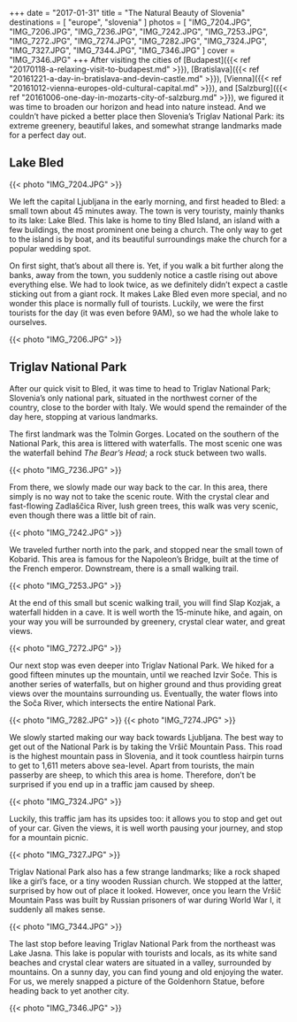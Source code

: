 +++
date   = "2017-01-31"
title  = "The Natural Beauty of Slovenia"
destinations = [ "europe", "slovenia" ]
photos = [
  "IMG_7204.JPG", "IMG_7206.JPG", "IMG_7236.JPG", "IMG_7242.JPG", "IMG_7253.JPG",
  "IMG_7272.JPG", "IMG_7274.JPG", "IMG_7282.JPG", "IMG_7324.JPG", "IMG_7327.JPG",
  "IMG_7344.JPG", "IMG_7346.JPG"
]
cover = "IMG_7346.JPG"
+++
After visiting the cities of [Budapest]({{< ref "20170118-a-relaxing-visit-to-budapest.md" >}}), [Bratislava]({{< ref "20161221-a-day-in-bratislava-and-devin-castle.md" >}}), [Vienna]({{< ref "20161012-vienna-europes-old-cultural-capital.md" >}}), and [Salzburg]({{< ref "20161006-one-day-in-mozarts-city-of-salzburg.md" >}}), we figured it was time to broaden our horizon and head into nature instead. And we couldn’t have picked a better place then Slovenia’s Triglav National Park: its extreme greenery, beautiful lakes, and somewhat strange landmarks made for a perfect day out.

<!--more-->
## Lake Bled
{{< photo "IMG_7204.JPG" >}}

We left the capital Ljubljana in the early morning, and first headed to Bled: a small town about 45 minutes away. The town is very touristy, mainly thanks to its lake: Lake Bled. This lake is home to tiny Bled Island, an island with a few buildings, the most prominent one being a church. The only way to get to the island is by boat, and its beautiful surroundings make the church for a popular wedding spot.

On first sight, that’s about all there is. Yet, if you walk a bit further along the banks, away from the town, you suddenly notice a castle rising out above everything else. We had to look twice, as we definitely didn’t expect a castle sticking out from a giant rock. It makes Lake Bled even more special, and no wonder this place is normally full of tourists. Luckily, we were the first tourists for the day (it was even before 9AM), so we had the whole lake to ourselves.

{{< photo "IMG_7206.JPG" >}}

## Triglav National Park
After our quick visit to Bled, it was time to head to Triglav National Park; Slovenia’s only national park, situated in the northwest corner of the country, close to the border with Italy. We would spend the remainder of the day here, stopping at various landmarks.

The first landmark was the Tolmin Gorges. Located on the southern of the National Park, this area is littered with waterfalls. The most scenic one was the waterfall behind *The Bear’s Head*; a rock stuck between two walls.

{{< photo "IMG_7236.JPG" >}}

From there, we slowly made our way back to the car. In this area, there simply is no way not to take the scenic route. With the crystal clear and fast-flowing Zadlaščica River, lush green trees, this walk was very scenic, even though there was a little bit of rain.

{{< photo "IMG_7242.JPG" >}}

We traveled further north into the park, and stopped near the small town of Kobarid. This area is famous for the Napoleon’s Bridge, built at the time of the French emperor. Downstream, there is a small walking trail.

{{< photo "IMG_7253.JPG" >}}

At the end of this small but scenic walking trail, you will find Slap Kozjak, a waterfall hidden in a cave. It is well worth the 15-minute hike, and again, on your way you will be surrounded by greenery, crystal clear water, and great views.

{{< photo "IMG_7272.JPG" >}}

Our next stop was even deeper into Triglav National Park. We hiked for a good fifteen minutes up the mountain, until we reached Izvir Soče. This is another series of waterfalls, but on higher ground and thus providing great views over the mountains surrounding us. Eventually, the water flows into the Soča River, which intersects the entire National Park.

{{< photo "IMG_7282.JPG" >}}
{{< photo "IMG_7274.JPG" >}}

We slowly started making our way back towards Ljubljana. The best way to get out of the National Park is by taking the Vršič Mountain Pass. This road is the highest mountain pass in Slovenia, and it took countless hairpin turns to get to 1,611 meters above sea-level. Apart from tourists, the main passerby are sheep, to which this area is home. Therefore, don’t be surprised if you end up in a traffic jam caused by sheep.

{{< photo "IMG_7324.JPG" >}}

Luckily, this traffic jam has its upsides too: it allows you to stop and get out of your car. Given the views, it is well worth pausing your journey, and stop for a mountain picnic.

{{< photo "IMG_7327.JPG" >}}

Triglav National Park also has a few strange landmarks; like a rock shaped like a girl’s face, or a tiny wooden Russian church. We stopped at the latter, surprised by how out of place it looked. However, once you learn the Vršič Mountain Pass was built by Russian prisoners of war during World War I, it suddenly all makes sense.

{{< photo "IMG_7344.JPG" >}}

The last stop before leaving Triglav National Park from the northeast was Lake
Jasna. This lake is popular with tourists and locals, as its white sand beaches and crystal clear waters are situated in a valley, surrounded by mountains. On a sunny day, you can find young and old enjoying the water. For us, we merely snapped a picture of the Goldenhorn Statue, before heading back to yet another city.

{{< photo "IMG_7346.JPG" >}}